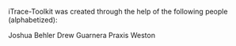 iTrace-Toolkit was created through the help of the following people (alphabetized):

Joshua Behler
Drew Guarnera
Praxis Weston